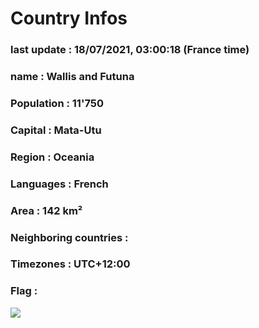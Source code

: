 # Country  Infos
### last update : 18/07/2021, 03:00:18 (France time)

### name : Wallis and Futuna
### Population : 11'750
### Capital : Mata-Utu
### Region : Oceania
### Languages : French
### Area : 142 km²
### Neighboring countries : 
### Timezones : UTC+12:00

### Flag :
![](https://restcountries.eu/data/wlf.svg)
